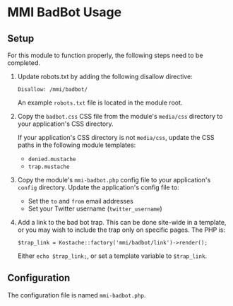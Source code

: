# MMI BadBot Usage

## Setup

For this module to function properly, the following steps need to be completed.

1.	Update robots.txt by adding the following disallow directive:
		
		Disallow: /mmi/badbot/
		
	An example `robots.txt` file is located in the module root.

2.	Copy the `badbot.css` CSS file from the module's `media/css` directory to 
	your application's CSS directory. 

	If your application's CSS directory is not `media/css`, update the CSS paths 
	in the following module templates:
		
	* `denied.mustache`
	* `trap.mustache` 

3.	Copy the module's `mmi-badbot.php` config file to your application's `config`
	directory. Update the application's config file to:

	* Set the `to` and `from` email addresses
	* Set your Twitter username (`twitter_username`)

4.	Add a link to the bad bot trap. This can be done site-wide in a template, 
	or you may wish to include the trap only on specific pages. The PHP is:
	
		$trap_link = Kostache::factory('mmi/badbot/link')->render();
		
	Either `echo $trap_link;`, or set a template variable to `$trap_link`.

## Configuration

The configuration file is named `mmi-badbot.php`.
